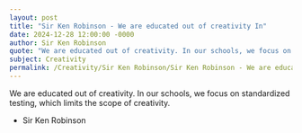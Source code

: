 ```yaml
---
layout: post
title: "Sir Ken Robinson - We are educated out of creativity In"
date: 2024-12-28 12:00:00 -0000
author: Sir Ken Robinson
quote: "We are educated out of creativity. In our schools, we focus on standardized testing, which limits the scope of creativity."
subject: Creativity
permalink: /Creativity/Sir Ken Robinson/Sir Ken Robinson - We are educated out of creativity In
---
```


We are educated out of creativity. In our schools, we focus on standardized testing, which limits the scope of creativity.

- Sir Ken Robinson
